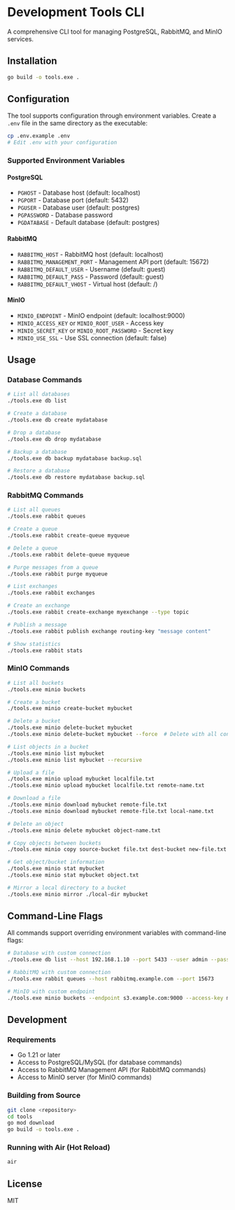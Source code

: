 # Development Tools CLI

A comprehensive CLI tool for managing PostgreSQL, RabbitMQ, and MinIO services.

## Installation

```bash
go build -o tools.exe .
```

## Configuration

The tool supports configuration through environment variables. Create a `.env` file in the same directory as the executable:

```bash
cp .env.example .env
# Edit .env with your configuration
```

### Supported Environment Variables

#### PostgreSQL
- `PGHOST` - Database host (default: localhost)
- `PGPORT` - Database port (default: 5432)
- `PGUSER` - Database user (default: postgres)
- `PGPASSWORD` - Database password
- `PGDATABASE` - Default database (default: postgres)



#### RabbitMQ
- `RABBITMQ_HOST` - RabbitMQ host (default: localhost)
- `RABBITMQ_MANAGEMENT_PORT` - Management API port (default: 15672)
- `RABBITMQ_DEFAULT_USER` - Username (default: guest)
- `RABBITMQ_DEFAULT_PASS` - Password (default: guest)
- `RABBITMQ_DEFAULT_VHOST` - Virtual host (default: /)

#### MinIO
- `MINIO_ENDPOINT` - MinIO endpoint (default: localhost:9000)
- `MINIO_ACCESS_KEY` or `MINIO_ROOT_USER` - Access key
- `MINIO_SECRET_KEY` or `MINIO_ROOT_PASSWORD` - Secret key
- `MINIO_USE_SSL` - Use SSL connection (default: false)

## Usage

### Database Commands

```bash
# List all databases
./tools.exe db list

# Create a database
./tools.exe db create mydatabase

# Drop a database
./tools.exe db drop mydatabase

# Backup a database
./tools.exe db backup mydatabase backup.sql

# Restore a database
./tools.exe db restore mydatabase backup.sql


```

### RabbitMQ Commands

```bash
# List all queues
./tools.exe rabbit queues

# Create a queue
./tools.exe rabbit create-queue myqueue

# Delete a queue
./tools.exe rabbit delete-queue myqueue

# Purge messages from a queue
./tools.exe rabbit purge myqueue

# List exchanges
./tools.exe rabbit exchanges

# Create an exchange
./tools.exe rabbit create-exchange myexchange --type topic

# Publish a message
./tools.exe rabbit publish exchange routing-key "message content"

# Show statistics
./tools.exe rabbit stats
```

### MinIO Commands

```bash
# List all buckets
./tools.exe minio buckets

# Create a bucket
./tools.exe minio create-bucket mybucket

# Delete a bucket
./tools.exe minio delete-bucket mybucket
./tools.exe minio delete-bucket mybucket --force  # Delete with all contents

# List objects in a bucket
./tools.exe minio list mybucket
./tools.exe minio list mybucket --recursive

# Upload a file
./tools.exe minio upload mybucket localfile.txt
./tools.exe minio upload mybucket localfile.txt remote-name.txt

# Download a file
./tools.exe minio download mybucket remote-file.txt
./tools.exe minio download mybucket remote-file.txt local-name.txt

# Delete an object
./tools.exe minio delete mybucket object-name.txt

# Copy objects between buckets
./tools.exe minio copy source-bucket file.txt dest-bucket new-file.txt

# Get object/bucket information
./tools.exe minio stat mybucket
./tools.exe minio stat mybucket object.txt

# Mirror a local directory to a bucket
./tools.exe minio mirror ./local-dir mybucket
```

## Command-Line Flags

All commands support overriding environment variables with command-line flags:

```bash
# Database with custom connection
./tools.exe db list --host 192.168.1.10 --port 5433 --user admin --password secret

# RabbitMQ with custom connection
./tools.exe rabbit queues --host rabbitmq.example.com --port 15673

# MinIO with custom endpoint
./tools.exe minio buckets --endpoint s3.example.com:9000 --access-key mykey --secret-key mysecret
```

## Development

### Requirements
- Go 1.21 or later
- Access to PostgreSQL/MySQL (for database commands)
- Access to RabbitMQ Management API (for RabbitMQ commands)
- Access to MinIO server (for MinIO commands)

### Building from Source

```bash
git clone <repository>
cd tools
go mod download
go build -o tools.exe .
```

### Running with Air (Hot Reload)

```bash
air
```

## License

MIT